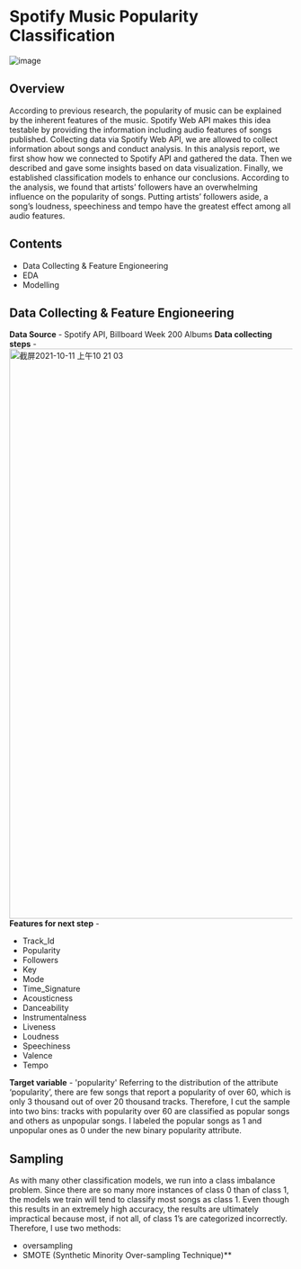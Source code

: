 # Spotify Music Popularity Classification

![image](https://user-images.githubusercontent.com/62194058/136700862-5956aef5-8961-4ff8-8363-4418c727716c.png)

## Overview
According to previous research, the popularity of music can be explained by the inherent features of the music. Spotify Web API makes this idea testable by providing the information including audio features of songs published. Collecting data via Spotify Web API, we are allowed to collect information about songs and conduct analysis. In this analysis report, we first show how we connected to Spotify API and gathered the data. Then we described and gave some insights based on data visualization. Finally, we established classification models to enhance our conclusions. According to the analysis, we found that artists’ followers have an overwhelming influence on the popularity of songs. Putting artists’ followers aside, a song’s loudness, speechiness and tempo have the greatest effect among all audio features.

## Contents
* Data Collecting & Feature Engioneering
* EDA
* Modelling

## Data Collecting & Feature Engioneering
**Data Source** - Spotify API, Billboard Week 200 Albums
**Data collecting steps** - 
<img width="1014" alt="截屏2021-10-11 上午10 21 03" src="https://user-images.githubusercontent.com/62194058/136806354-d7b041f6-5027-4638-aebd-0736a147cf7a.png">
**Features for next step** - 
* Track_Id
* Popularity
* Followers
* Key
* Mode
* Time_Signature
* Acousticness
* Danceability
* Instrumentalness
* Liveness
* Loudness
* Speechiness
* Valence
* Tempo

**Target variable** - 'popularity'
Referring to the distribution of the attribute ‘popularity’, there are few songs that report a popularity of over 60, which is only 3 thousand out of over 20 thousand tracks. Therefore, I cut the sample into two bins: tracks with popularity over 60 are classified as popular songs and others as unpopular songs. I labeled the popular songs as 1 and unpopular ones as 0 under the new binary popularity attribute. 

## Sampling
As with many other classification models, we run into a class imbalance problem. Since there are so many more instances of class 0 than of class 1, the models we train will tend to classify most songs as class 1. Even though this results in an extremely high accuracy, the results are ultimately impractical because most, if not all, of class 1’s are categorized incorrectly. 
Therefore, I use two methods: 
* oversampling
* SMOTE (Synthetic Minority Over-sampling Technique)**

